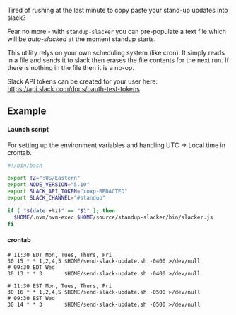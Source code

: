 Tired of rushing at the last minute to copy paste your stand-up updates into
slack?

Fear no more - with `standup-slacker` you can pre-populate a text file which
will be _auto-slacked_ at the moment standup starts.

This utility relys on your own scheduling system (like cron). It simply reads
in a file and sends it to slack then erases the file contents for the next run.
If there is nothing in the file then it is a no-op.

Slack API tokens can be created for your user here:
https://api.slack.com/docs/oauth-test-tokens

## Example

#### Launch script

For setting up the environment variables and handling UTC -> Local time in
crontab.

```bash
#!/bin/bash

export TZ=":US/Eastern"
export NODE_VERSION="5.10"
export SLACK_API_TOKEN="xoxp-REDACTED"
export SLACK_CHANNEL="#standup"

if [ "$(date +%z)" == "$1" ]; then
  $HOME/.nvm/nvm-exec $HOME/source/standup-slacker/bin/slacker.js
fi
```

#### crontab

```crontab
# 11:30 EDT Mon, Tues, Thurs, Fri
30 15 * * 1,2,4,5 $HOME/send-slack-update.sh -0400 >/dev/null
# 09:30 EDT Wed
30 13 * * 3       $HOME/send-slack-update.sh -0400 >/dev/null

# 11:30 EST Mon, Tues, Thurs, Fri
30 16 * * 1,2,4,5 $HOME/send-slack-update.sh -0500 >/dev/null
# 09:30 EST Wed
30 14 * * 3       $HOME/send-slack-update.sh -0500 >/dev/null
```

